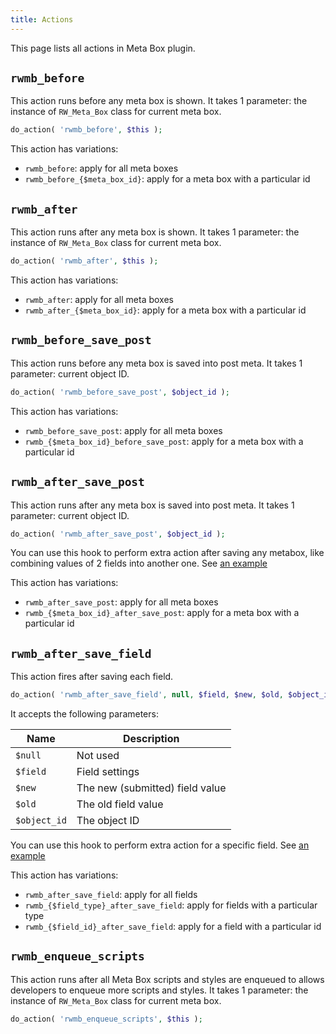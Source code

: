 ```yaml
---
title: Actions
---
```


This page lists all actions in Meta Box plugin.

## `rwmb_before`

This action runs before any meta box is shown. It takes 1 parameter: the instance of `RW_Meta_Box` class for current meta box.

```php
do_action( 'rwmb_before', $this );
```

This action has variations:

- `rwmb_before`: apply for all meta boxes
- `rwmb_before_{$meta_box_id}`: apply for a meta box with a particular id

## `rwmb_after`

This action runs after any meta box is shown. It takes 1 parameter: the instance of `RW_Meta_Box` class for current meta box.

```php
do_action( 'rwmb_after', $this );
```

This action has variations:

- `rwmb_after`: apply for all meta boxes
- `rwmb_after_{$meta_box_id}`: apply for a meta box with a particular id

## `rwmb_before_save_post`

This action runs before any meta box is saved into post meta. It takes 1 parameter: current object ID.

```php
do_action( 'rwmb_before_save_post', $object_id );
```

This action has variations:

- `rwmb_before_save_post`: apply for all meta boxes
- `rwmb_{$meta_box_id}_before_save_post`: apply for a meta box with a particular id

## `rwmb_after_save_post`

This action runs after any meta box is saved into post meta. It takes 1 parameter: current object ID.

```php
do_action( 'rwmb_after_save_post', $object_id );
```

You can use this hook to perform extra action after saving any metabox, like combining values of 2 fields into another one. See [an example](https://metabox.io/support/topic/edit-_post-custom-field-combine-2-field-and-add-to-a-field/)

This action has variations:

- `rwmb_after_save_post`: apply for all meta boxes
- `rwmb_{$meta_box_id}_after_save_post`: apply for a meta box with a particular id

## `rwmb_after_save_field`

This action fires after saving each field.

```php
do_action( 'rwmb_after_save_field', null, $field, $new, $old, $object_id );
```

It accepts the following parameters:

Name|Description
---|---
`$null`|Not used
`$field`|Field settings
`$new`|The new (submitted) field value
`$old`|The old field value
`$object_id`|The object ID

You can use this hook to perform extra action for a specific field. See [an example](https://metabox.io/support/topic/using-custom-attributes-from-rwmb_before_save_post-action/)

This action has variations:

- `rwmb_after_save_field`: apply for all fields
- `rwmb_{$field_type}_after_save_field`: apply for fields with a particular type
- `rwmb_{$field_id}_after_save_field`: apply for a field with a particular id

## `rwmb_enqueue_scripts`

This action runs after all Meta Box scripts and styles are enqueued to allows developers to enqueue more scripts and styles. It takes 1 parameter: the instance of `RW_Meta_Box` class for current meta box.

```php
do_action( 'rwmb_enqueue_scripts', $this );
```
